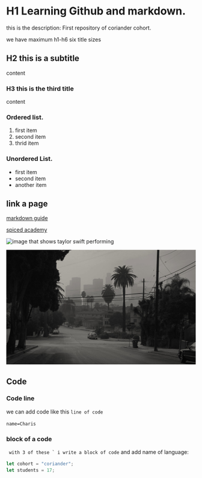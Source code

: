 # H1 Learning Github and markdown.

this is the description: First repository of coriander cohort.


we have maximum h1-h6 six title sizes


## H2 this is a subtitle 
content

### H3 this is the third title 
content

### Ordered list.
1. first item
2. second item
3. thrid item

### Unordered List. 
- first item
- second item
- another item

## link a page
[markdown guide](https://www.markdownguide.org/cheat-sheet/)


[spiced academy](https://www.spiced-academy.com/en)



![image that shows taylor swift performing](https://www.24books.de/assets/images/31/771/31771886-taylor-swift-bei-einem-auftritt-in-nashville-2m3yQzBX8se9.jpg)

![own private image of los angeles](./cmoncmonla.png)

## Code

### Code line
we can add code like this `line of code` 
<p></p>

`name=Charis`

### block of a code

``` with 3 of these ` i write a block of code```
and add name of language:

```js
let cohort = "coriander";
let students = 17; 
```






